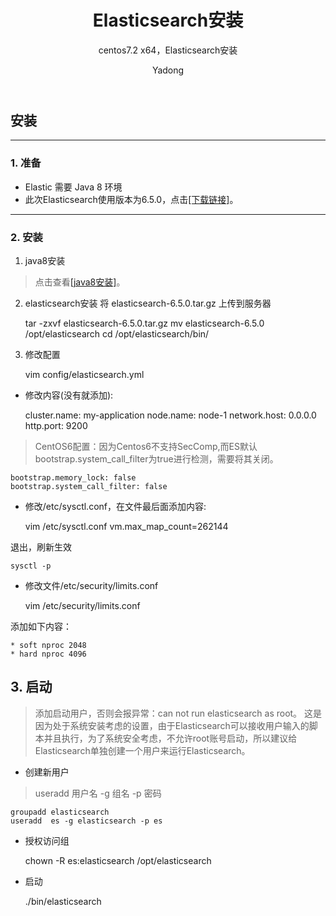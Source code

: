 ﻿---
layout: post
title: "Elasticsearch安装"
subtitle: 'centos7.2 x64，Elasticsearch安装'
author: "Yadong"
header-img: "img/post-bg-alitrip.jpg"
tags:
    - Elasticsearch
---

## 安装 ##


----------


### 1. 准备 ###

 - Elastic 需要 Java 8 环境 
 - 此次Elasticsearch使用版本为6.5.0，点击[[下载链接]][1]。

----------


### 2. 安装 ###

 1. java8安装
>    点击查看[[java8安装]][2]。

 2. elasticsearch安装
将  elasticsearch-6.5.0.tar.gz 上传到服务器


    tar -zxvf elasticsearch-6.5.0.tar.gz
    mv elasticsearch-6.5.0 /opt/elasticsearch
    cd /opt/elasticsearch/bin/

 3. 修改配置

    vim config/elasticsearch.yml
 
 - 修改内容(没有就添加):

    cluster.name: my-application
    node.name: node-1
    network.host: 0.0.0.0
    http.port: 9200

> CentOS6配置：因为Centos6不支持SecComp,而ES默认bootstrap.system_call_filter为true进行检测，需要将其关闭。

    bootstrap.memory_lock: false
    bootstrap.system_call_filter: false

 
 - 修改/etc/sysctl.conf，在文件最后面添加内容:

    vim /etc/sysctl.conf
    vm.max_map_count=262144

退出，刷新生效

    sysctl -p

 - 修改文件/etc/security/limits.conf

    vim /etc/security/limits.conf

  添加如下内容：

    * soft nproc 2048
    * hard nproc 4096


## 3. 启动 ##

> 添加启动用户，否则会报异常：can not run elasticsearch as root。
这是因为处于系统安装考虑的设置，由于Elasticsearch可以接收用户输入的脚本并且执行，为了系统安全考虑，不允许root账号启动，所以建议给Elasticsearch单独创建一个用户来运行Elasticsearch。


 - 创建新用户

> useradd 用户名 -g 组名 -p 密码

    groupadd elasticsearch
    useradd  es -g elasticsearch -p es

 - 授权访问组

    chown -R es:elasticsearch /opt/elasticsearch

 - 启动

    ./bin/elasticsearch



  [1]: https://artifacts.elastic.co/downloads/elasticsearch/elasticsearch-6.5.0.tar.gz
  [2]: https://www.cuiyadong.com/2018/11/19/jdk1.8-linux/
